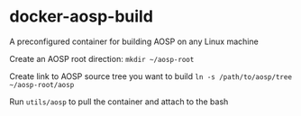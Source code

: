 # docker-aosp-build
A preconfigured container for building AOSP on any Linux machine

Create an AOSP root direction: `mkdir ~/aosp-root`

Create link to AOSP source tree you want to build `ln -s /path/to/aosp/tree ~/aosp-root/aosp`

Run `utils/aosp` to pull the container and attach to the bash

